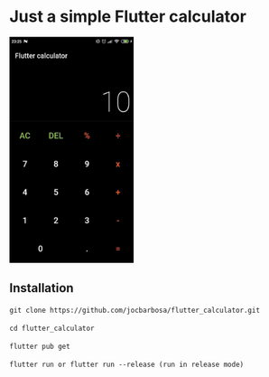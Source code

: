 # Just a simple Flutter calculator

<img src="https://raw.githubusercontent.com/jocbarbosa/flutter_calculator/master/.github/calculator.jpg" width="220" height="400">

## Installation

```
git clone https://github.com/jocbarbosa/flutter_calculator.git

cd flutter_calculator

flutter pub get

flutter run or flutter run --release (run in release mode)
```

